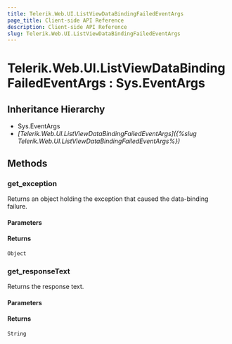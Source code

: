 ```yaml
---
title: Telerik.Web.UI.ListViewDataBindingFailedEventArgs
page_title: Client-side API Reference
description: Client-side API Reference
slug: Telerik.Web.UI.ListViewDataBindingFailedEventArgs
---
```


# Telerik.Web.UI.ListViewDataBindingFailedEventArgs : Sys.EventArgs

## Inheritance Hierarchy

* Sys.EventArgs
* *[Telerik.Web.UI.ListViewDataBindingFailedEventArgs]({%slug Telerik.Web.UI.ListViewDataBindingFailedEventArgs%})*

## Methods

### get_exception

Returns an object holding the exception that caused the data-binding failure.

#### Parameters

#### Returns

`Object`

### get_responseText

Returns the response text.

#### Parameters

#### Returns

`String`